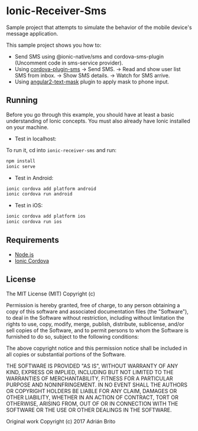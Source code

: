 # Ionic-Receiver-Sms

Sample project that attempts to simulate the behavior of the mobile device's message application.

This sample project shows you how to:

* Send SMS using @ionic-native/sms and cordova-sms-plugin (Uncomment code in sms-service provider).
* Using [cordova-plugin-sms](https://github.com/floatinghotpot/cordova-plugin-sms)
    -> Send SMS.
    -> Read and show user list SMS from inbox.
    -> Show SMS details.
    -> Watch for SMS arrive.
* Using [angular2-text-mask](https://github.com/text-mask/text-mask/tree/master/angular2) plugin to apply mask to phone input.

## Running

Before you go through this example, you should have at least a basic understanding of Ionic concepts. You must also already have Ionic installed on your machine.

* Test in localhost:

To run it, cd into `ionic-receiver-sms` and run:

```bash
npm install
ionic serve
```

* Test in Android: 

```bash
ionic cordova add platform android
ionic cordova run android
```

* Test in iOS: 

```bash
ionic cordova add platform ios
ionic cordova run ios
```

## Requirements

* [Node.js](http://nodejs.org/)
* [Ionic Cordova](https://ionicframework.com/docs/intro/installation/)

## License
   
The MIT License (MIT) Copyright (c)

Permission is hereby granted, free of charge, to any person obtaining a copy of this software and associated documentation files (the "Software"), to deal in the Software without restriction, including without limitation the rights to use, copy, modify, merge, publish, distribute, sublicense, and/or sell copies of the Software, and to permit persons to whom the Software is furnished to do so, subject to the following conditions:

The above copyright notice and this permission notice shall be included in all copies or substantial portions of the Software.

THE SOFTWARE IS PROVIDED "AS IS", WITHOUT WARRANTY OF ANY KIND, EXPRESS OR IMPLIED, INCLUDING BUT NOT LIMITED TO THE WARRANTIES OF MERCHANTABILITY, FITNESS FOR A PARTICULAR PURPOSE AND NONINFRINGEMENT. IN NO EVENT SHALL THE AUTHORS OR COPYRIGHT HOLDERS BE LIABLE FOR ANY CLAIM, DAMAGES OR OTHER LIABILITY, WHETHER IN AN ACTION OF CONTRACT, TORT OR OTHERWISE, ARISING FROM, OUT OF OR IN CONNECTION WITH THE SOFTWARE OR THE USE OR OTHER DEALINGS IN THE SOFTWARE.
   
Original work Copyright (c) 2017 Adrián Brito


